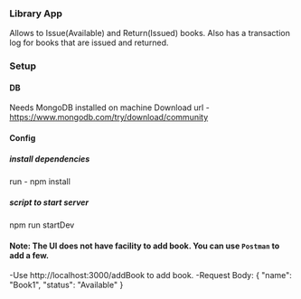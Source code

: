 ### Library App
Allows to Issue(Available) and Return(Issued) books. Also has a transaction log for books that are issued and returned.

### Setup

#### DB
Needs MongoDB installed on machine
Download url - https://www.mongodb.com/try/download/community

#### Config
##### install dependencies
run - npm install
##### script to start server
npm run startDev

#### Note: The UI does not have facility to add book. You can use `Postman` to add a few. 
-Use http://localhost:3000/addBook to add book.
-Request Body: { "name": "Book1", "status": "Available" }
